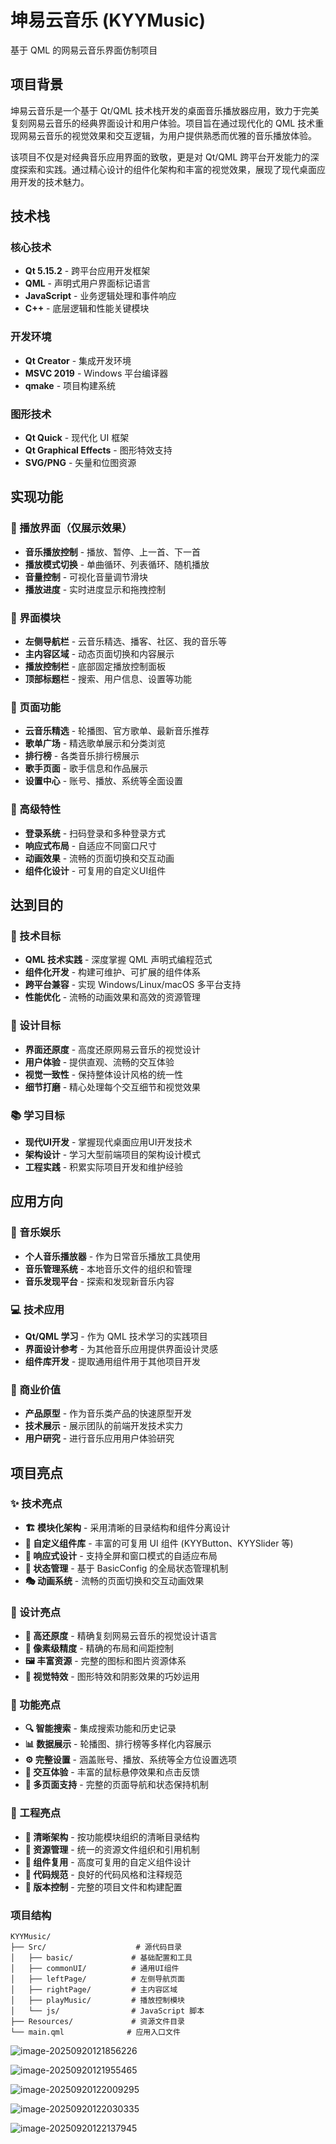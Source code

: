# 坤易云音乐 (KYYMusic)

基于 QML 的网易云音乐界面仿制项目

## 项目背景

坤易云音乐是一个基于 Qt/QML 技术栈开发的桌面音乐播放器应用，致力于完美复刻网易云音乐的经典界面设计和用户体验。项目旨在通过现代化的 QML 技术重现网易云音乐的视觉效果和交互逻辑，为用户提供熟悉而优雅的音乐播放体验。

该项目不仅是对经典音乐应用界面的致敬，更是对 Qt/QML 跨平台开发能力的深度探索和实践。通过精心设计的组件化架构和丰富的视觉效果，展现了现代桌面应用开发的技术魅力。

## 技术栈

### 核心技术
- **Qt 5.15.2** - 跨平台应用开发框架
- **QML** - 声明式用户界面标记语言
- **JavaScript** - 业务逻辑处理和事件响应
- **C++** - 底层逻辑和性能关键模块

### 开发环境
- **Qt Creator** - 集成开发环境
- **MSVC 2019** - Windows 平台编译器
- **qmake** - 项目构建系统

### 图形技术
- **Qt Quick** - 现代化 UI 框架
- **Qt Graphical Effects** - 图形特效支持
- **SVG/PNG** - 矢量和位图资源

## 实现功能

### 🎵 播放界面（仅展示效果）
- **音乐播放控制** - 播放、暂停、上一首、下一首
- **播放模式切换** - 单曲循环、列表循环、随机播放
- **音量控制** - 可视化音量调节滑块
- **播放进度** - 实时进度显示和拖拽控制

### 🎨 界面模块
- **左侧导航栏** - 云音乐精选、播客、社区、我的音乐等
- **主内容区域** - 动态页面切换和内容展示
- **播放控制栏** - 底部固定播放控制面板
- **顶部标题栏** - 搜索、用户信息、设置等功能

### 📱 页面功能
- **云音乐精选** - 轮播图、官方歌单、最新音乐推荐
- **歌单广场** - 精选歌单展示和分类浏览
- **排行榜** - 各类音乐排行榜展示
- **歌手页面** - 歌手信息和作品展示
- **设置中心** - 账号、播放、系统等全面设置

### 🔧 高级特性
- **登录系统** - 扫码登录和多种登录方式
- **响应式布局** - 自适应不同窗口尺寸
- **动画效果** - 流畅的页面切换和交互动画
- **组件化设计** - 可复用的自定义UI组件

## 达到目的

### 🎯 技术目标
- **QML 技术实践** - 深度掌握 QML 声明式编程范式
- **组件化开发** - 构建可维护、可扩展的组件体系
- **跨平台兼容** - 实现 Windows/Linux/macOS 多平台支持
- **性能优化** - 流畅的动画效果和高效的资源管理

### 🎨 设计目标
- **界面还原度** - 高度还原网易云音乐的视觉设计
- **用户体验** - 提供直观、流畅的交互体验
- **视觉一致性** - 保持整体设计风格的统一性
- **细节打磨** - 精心处理每个交互细节和视觉效果

### 📚 学习目标
- **现代UI开发** - 掌握现代桌面应用UI开发技术
- **架构设计** - 学习大型前端项目的架构设计模式
- **工程实践** - 积累实际项目开发和维护经验

## 应用方向

### 🎵 音乐娱乐
- **个人音乐播放器** - 作为日常音乐播放工具使用
- **音乐管理系统** - 本地音乐文件的组织和管理
- **音乐发现平台** - 探索和发现新音乐内容

### 💻 技术应用
- **Qt/QML 学习** - 作为 QML 技术学习的实践项目
- **界面设计参考** - 为其他音乐应用提供界面设计灵感
- **组件库开发** - 提取通用组件用于其他项目开发

### 🏢 商业价值
- **产品原型** - 作为音乐类产品的快速原型开发
- **技术展示** - 展示团队的前端开发技术实力
- **用户研究** - 进行音乐应用用户体验研究

## 项目亮点

### ✨ 技术亮点
- **🏗️ 模块化架构** - 采用清晰的目录结构和组件分离设计
- **🎨 自定义组件库** - 丰富的可复用 UI 组件 (KYYButton、KYYSlider 等)
- **📱 响应式设计** - 支持全屏和窗口模式的自适应布局
- **🔄 状态管理** - 基于 BasicConfig 的全局状态管理机制
- **🎭 动画系统** - 流畅的页面切换和交互动画效果

### 🎨 设计亮点
- **🎯 高还原度** - 精确复刻网易云音乐的视觉设计语言
- **📐 像素级精度** - 精确的布局和间距控制
- **🖼️ 丰富资源** - 完整的图标和图片资源体系
- **💫 视觉特效** - 图形特效和阴影效果的巧妙运用

### 🚀 功能亮点
- **🔍 智能搜索** - 集成搜索功能和历史记录
- **📊 数据展示** - 轮播图、排行榜等多样化内容展示
- **⚙️ 完整设置** - 涵盖账号、播放、系统等全方位设置选项
- **🎪 交互体验** - 丰富的鼠标悬停效果和点击反馈
- **📱 多页面支持** - 完整的页面导航和状态保持机制

### 🔧 工程亮点
- **📁 清晰架构** - 按功能模块组织的清晰目录结构
- **🔗 资源管理** - 统一的资源文件组织和引用机制
- **🧩 组件复用** - 高度可复用的自定义组件设计
- **📝 代码规范** - 良好的代码风格和注释规范
- **🔄 版本控制** - 完整的项目文件和构建配置

### 项目结构
```
KYYMusic/
├── Src/                    # 源代码目录
│   ├── basic/             # 基础配置和工具
│   ├── commonUI/          # 通用UI组件
│   ├── leftPage/          # 左侧导航页面
│   ├── rightPage/         # 主内容区域
│   ├── playMusic/         # 播放控制模块
│   └── js/                # JavaScript 脚本
├── Resources/             # 资源文件目录
└── main.qml              # 应用入口文件
```

![image-20250920121856226](README.assets/image-20250920121856226.png)

![image-20250920121955465](README.assets/image-20250920121955465.png)

![image-20250920122009295](README.assets/image-20250920122009295.png)

![image-20250920122030335](README.assets/image-20250920122030335.png)

![image-20250920122137945](README.assets/image-20250920122137945.png)